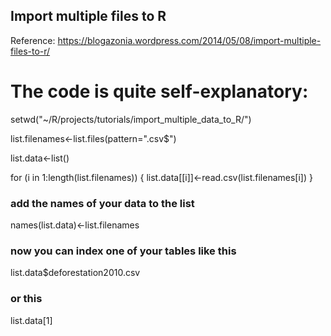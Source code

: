 Import multiple files to R
----------
Reference: https://blogazonia.wordpress.com/2014/05/08/import-multiple-files-to-r/

# The code is quite self-explanatory:

setwd("~/R/projects/tutorials/import_multiple_data_to_R/")

list.filenames<-list.files(pattern=".csv$")

list.data<-list()

for (i in 1:length(list.filenames))
{
list.data[[i]]<-read.csv(list.filenames[i])
}

 
### add the names of your data to the list
names(list.data)<-list.filenames
### now you can index one of your tables like this
list.data$deforestation2010.csv
### or this
list.data[1]
 
